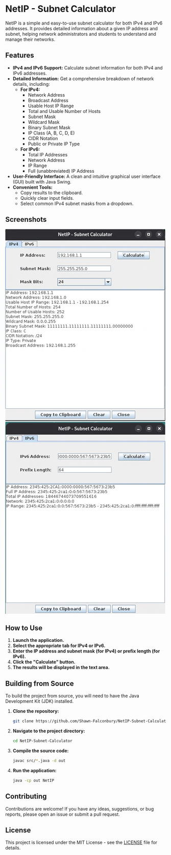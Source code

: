 # NetIP - Subnet Calculator

NetIP is a simple and easy-to-use subnet calculator for both IPv4 and IPv6 addresses. It provides detailed information about a given IP address and subnet, helping network administrators and students to understand and manage their networks.

## Features

*   **IPv4 and IPv6 Support:** Calculate subnet information for both IPv4 and IPv6 addresses.
*   **Detailed Information:** Get a comprehensive breakdown of network details, including:
    *   **For IPv4:**
        *   Network Address
        *   Broadcast Address
        *   Usable Host IP Range
        *   Total and Usable Number of Hosts
        *   Subnet Mask
        *   Wildcard Mask
        *   Binary Subnet Mask
        *   IP Class (A, B, C, D, E)
        *   CIDR Notation
        *   Public or Private IP Type
    *   **For IPv6:**
        *   Total IP Addresses
        *   Network Address
        *   IP Range
        *   Full (unabbreviated) IP Address
*   **User-Friendly Interface:** A clean and intuitive graphical user interface (GUI) built with Java Swing.
*   **Convenient Tools:**
    *   Copy results to the clipboard.
    *   Quickly clear input fields.
    *   Select common IPv4 subnet masks from a dropdown.

## Screenshots

![IPv4 Calculator](screenshots/ipv4_calculator.png)
![IPv6 Calculator](screenshots/ipv6_calculator.png)

## How to Use

1.  **Launch the application.**
2.  **Select the appropriate tab for IPv4 or IPv6.**
3.  **Enter the IP address and subnet mask (for IPv4) or prefix length (for IPv6).**
4.  **Click the "Calculate" button.**
5.  **The results will be displayed in the text area.**

## Building from Source

To build the project from source, you will need to have the Java Development Kit (JDK) installed.

1.  **Clone the repository:**
    ```bash
    git clone https://github.com/Shawn-Falconbury/NetIP-Subnet-Calculator.git
    ```
2.  **Navigate to the project directory:**
    ```bash
    cd NetIP-Subnet-Calculator
    ```
3.  **Compile the source code:**
    ```bash
    javac src/*.java -d out
    ```
4.  **Run the application:**
    ```bash
    java -cp out NetIP
    ```

## Contributing

Contributions are welcome! If you have any ideas, suggestions, or bug reports, please open an issue or submit a pull request.

## License

This project is licensed under the MIT License - see the [LICENSE](LICENSE) file for details.

